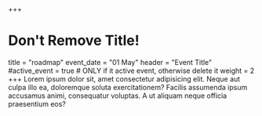 +++
# Don't Remove Title!
title = "roadmap"
event_date = "01 May"
header = "Event Title"
#active_event = true # ONLY if it active event, otherwise delete it
weight = 2
+++
Lorem ipsum dolor sit, amet consectetur adipisicing elit. Neque aut culpa illo ea, doloremque soluta exercitationem? Facilis assumenda ipsum accusamus animi, consequatur voluptas. A ut aliquam neque officia praesentium eos?